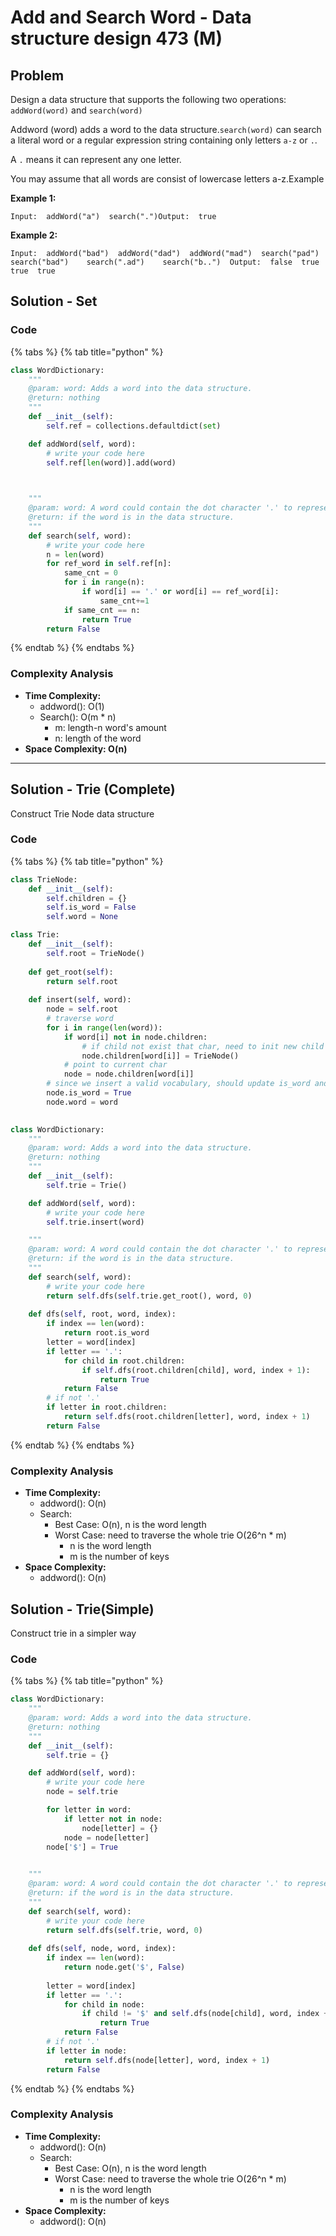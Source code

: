 # Add and Search Word - Data structure design 473 (M)

## Problem

Design a data structure that supports the following two operations: `addWord(word)` and `search(word)`

Addword (word) adds a word to the data structure.`search(word)` can search a literal word or a regular expression string containing only letters `a-z` or `.`.

A `.` means it can represent any one letter.

You may assume that all words are consist of lowercase letters a-z.Example

**Example 1:**

```
Input:  addWord("a")  search(".")Output:  true
```

**Example 2:**

```
Input:  addWord("bad")  addWord("dad")  addWord("mad")  search("pad")    search("bad")    search(".ad")    search("b..")  Output:  false  true  true  true
```

## Solution - Set

### Code

{% tabs %}
{% tab title="python" %}
```python
class WordDictionary:
    """
    @param: word: Adds a word into the data structure.
    @return: nothing
    """
    def __init__(self):
        self.ref = collections.defaultdict(set)

    def addWord(self, word):
        # write your code here
        self.ref[len(word)].add(word)

        

    """
    @param: word: A word could contain the dot character '.' to represent any one letter.
    @return: if the word is in the data structure.
    """
    def search(self, word):
        # write your code here
        n = len(word)
        for ref_word in self.ref[n]:
            same_cnt = 0
            for i in range(n):
                if word[i] == '.' or word[i] == ref_word[i]:
                    same_cnt+=1
            if same_cnt == n:
                return True
        return False
```
{% endtab %}
{% endtabs %}

### Complexity Analysis

* **Time Complexity:**&#x20;
  * addword(): O(1)
  * Search():  O(m \* n)
    * m: length-n word's amount
    * n: length of the word
* **Space Complexity: O(n)**

****

## Solution - Trie (Complete)

Construct Trie Node data structure&#x20;

### Code

{% tabs %}
{% tab title="python" %}
```python
class TrieNode:
    def __init__(self):
        self.children = {}
        self.is_word = False
        self.word = None

class Trie:
    def __init__(self):
        self.root = TrieNode()
    
    def get_root(self):
        return self.root
    
    def insert(self, word):
        node = self.root
        # traverse word
        for i in range(len(word)):
            if word[i] not in node.children:
                # if child not exist that char, need to init new child node
                node.children[word[i]] = TrieNode()
            # point to current char
            node = node.children[word[i]]
        # since we insert a valid vocabulary, should update is_word and word, when reaching the last node
        node.is_word = True
        node.word = word
    

class WordDictionary:
    """
    @param: word: Adds a word into the data structure.
    @return: nothing
    """
    def __init__(self):
        self.trie = Trie()

    def addWord(self, word):
        # write your code here
        self.trie.insert(word)

    """
    @param: word: A word could contain the dot character '.' to represent any one letter.
    @return: if the word is in the data structure.
    """
    def search(self, word):
        # write your code here
        return self.dfs(self.trie.get_root(), word, 0)
    
    def dfs(self, root, word, index):
        if index == len(word):
            return root.is_word
        letter = word[index]
        if letter == '.':
            for child in root.children:
                if self.dfs(root.children[child], word, index + 1):
                    return True
            return False
        # if not '.'
        if letter in root.children:
            return self.dfs(root.children[letter], word, index + 1)
        return False
```
{% endtab %}
{% endtabs %}

### Complexity Analysis

* **Time Complexity:**
  * addword(): O(n)
  * Search:&#x20;
    * Best Case: O(n), n is the word length
    * Worst Case: need to traverse the whole trie O(26^n \* m)
      * n is the word length
      * m is the number of keys
* **Space Complexity:**
  * addword(): O(n)

## Solution - Trie(Simple)

Construct trie in a simpler way

### Code

{% tabs %}
{% tab title="python" %}
```python
class WordDictionary:
    """
    @param: word: Adds a word into the data structure.
    @return: nothing
    """
    def __init__(self):
        self.trie = {}

    def addWord(self, word):
        # write your code here
        node = self.trie

        for letter in word:
            if letter not in node:
                node[letter] = {}
            node = node[letter]
        node['$'] = True
        

    """
    @param: word: A word could contain the dot character '.' to represent any one letter.
    @return: if the word is in the data structure.
    """
    def search(self, word):
        # write your code here
        return self.dfs(self.trie, word, 0)
    
    def dfs(self, node, word, index):
        if index == len(word):
            return node.get('$', False)
        
        letter = word[index]
        if letter == '.':
            for child in node:
                if child != '$' and self.dfs(node[child], word, index + 1):
                    return True
            return False
        # if not '.'
        if letter in node:
            return self.dfs(node[letter], word, index + 1)
        return False
```
{% endtab %}
{% endtabs %}

### Complexity Analysis

* **Time Complexity:**
  * addword(): O(n)
  * Search:&#x20;
    * Best Case: O(n), n is the word length
    * Worst Case: need to traverse the whole trie O(26^n \* m)
      * n is the word length
      * m is the number of keys
* **Space Complexity:**
  * addword(): O(n)
